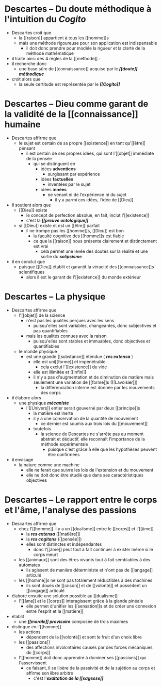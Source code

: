 # Descartes – Du doute méthodique à l'intuition du ***Cogito***

- Descartes croit que
  - la [[raison]] appartient à tous les [[homme]]s
  - mais une méthode rigoureuse pour son application est indispensable
    - il doit donc prendre pour modèle la rigueur et la clarté de la méthode mathématique
- il traite ainsi des 4 règles de la [[méthode]] :
- il recherche donc
  - une base sûre de [[connaissance]] acquise par le ***[[doute]] méthodique***
- croit alors que
  - la seule certitude est représentée par le ***[[Cogito]]***

# Descartes – Dieu comme garant de la validité de la [[connaissance]] humaine

- Descartes affirme que
  - le sujet est certain de sa propre [[existence]] en tant qu'[[être]] pensant
    - il est certain de ses propres idées, qui sont l'[[objet]] immédiate de la pensée
      - qui se distinguent en
        - idées **adventices**
          - surgissant par expérience
        - idées **factuelles**
          - inventées par le sujet
        - idées **innées**
          - ne venant ni de l'expérience ni du sujet
            - il y a parmi ces idées, l'idée de [[Dieu]]
- il soutient alors que
  - [[Dieu]] existe
	  - le concept de perfection absolue, en fait, inclut l'[[existence]]
	  - c'est la ***[[preuve ontologique]]*** 
  - si [[Dieu]] existe et est un [[être]] parfait
    - il ne trompe pas les [[homme]]s, [[Dieu]] est bon
      - la faculté cognitive des [[homme]]s est fiable
      - ce que la [[raison]] nous présente clairement et distinctement est vrai
        - cela permet une levée des doutes sur la réalité et une sortie du ***solipsisme***
- il en conclut que
  - puisque [[Dieu]] établit et garantit la véracité des [[connaissance]]s scientifiques
    - alors il est le garant de l'[[existence]] du monde extérieur


# Descartes – La physique

- Descartes affirme que
  - l'[[objet]] de la science
    - n'est pas les qualités perçues avec les sens
      - puisqu'elles sont variables, changeantes, donc subjectives et pas quantifiables
    - mais les qualités connues avec la raison
      - puisqu'elles sont stables et immuables, donc objectives et quantifiables
  - le monde physique
    - est une grande [[substance]] étendue ( ***res extensa*** )
      - elle est uni[[forme]] et impénétrable
        - cela exclut l'[[existence]] du vide
      - elle est illimitée et [[Infini]]
      - il n'y a pas d'augmentation et de diminution de matière mais seulement une variation de [[forme]]s ([[Lavoisier]])
        - la différenciation interne est donnée par les mouvements des corps
- il élabore alors
  - une physique ***mécaniste***
    - l'[[Univers]] entier serait gouverné par deux [[principe]]s
      - la matière est inerte
      - il y a une conservation de la quantité de mouvement
        - ce dernier est soumis aux trois lois du [[mouvement]]
      - toutefois
        - la science de Descartes ne s'arrête pas au moment abstrait et déductif, elle reconnaît l'importance de la méthode expérimentale
          - puisque c'est grâce à elle que les hypothèses peuvent être confirmées
- il envisage
  - la nature comme une machine
    - elle ne ferait que suivre les lois de l'extension et du mouvement
    - elle ne doit donc être étudié que dans ses caractéristiques objectives

# Descartes – Le rapport entre le corps et l'âme, l'analyse des passions

- Descartes affirme que
  - chez l'[[homme]] il y a un [[dualisme]] entre le [[corps]] et l'[[âme]]
    - la ***res extensa*** ([[matière]])
    - la ***res cogitans*** ([[pensée]])
    - elles sont distinctes et indépendantes
      - donc l'[[âme]] peut tout à fait continuer à exister même si le corps meurt
  - les [[animaux]] sont des êtres vivants tout à fait semblables à des automates
    - ils agissent de manière déterministe et n'ont pas de [[langage]] articulé
  - les [[homme]]s ne sont pas totalement réductibles à des machines
    - ils sont doués de [[raison]] et de [[volonté]] et possèdent un [[langage]] articulé
- élabore ensuite une solution possible au [[dualisme]]
  - l'[[âme]] et le [[corps]] interagissent grâce à la glande pinéale
    - elle permet d'unifier les [[sensation]]s et de créer une connexion entre l'esprit et la [[matière]]
- établit
  - une ***[[morale]] provisoire*** composée de trois maximes
- distingue en l'[[homme]]
  - les actions
    - dépendent de la [[volonté]] et sont le fruit d'un choix libre
  - les [[passions]]
    - des affections involontaires causés par des forces mécaniques du [[corps]]
  - l'[[homme]] doit donc apprendre à dominer ses [[passions]] qui l'asservissent
    - ce faisant, il se libère de la passivité et de la sujétion au corps et affirme son libre arbitre
      - c'est l'***exaltation de la [[sagesse]]***

